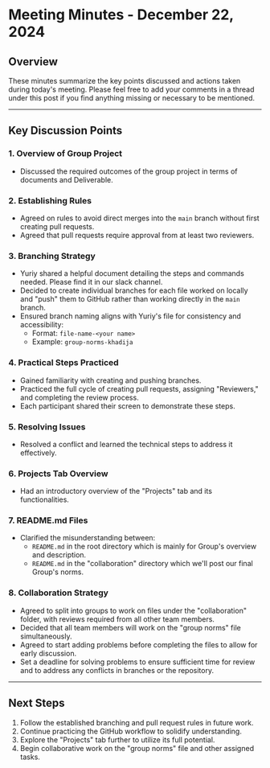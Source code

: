 # Meeting Minutes - December 22, 2024

## Overview

These minutes summarize the key points discussed and
actions taken during today's meeting.
Please feel free to add your comments in a thread under this post
if you find anything missing or necessary to be mentioned.

---

## Key Discussion Points

### **1. Overview of Group Project**

- Discussed the required outcomes of the group project in terms of
documents and Deliverable.

### **2. Establishing Rules**

- Agreed on rules to avoid direct merges into the `main` branch without first
creating pull requests.
- Agreed that pull requests require approval from at least two reviewers.

### **3. Branching Strategy**

- Yuriy shared a helpful document detailing the steps and commands needed.
Please find it in our slack channel.
- Decided to create individual branches for each file worked on locally
and "push" them to GitHub rather than working directly in the `main` branch.
- Ensured branch naming aligns with Yuriy's file for consistency and accessibility:
  - Format: `file-name-<your name>`
  - Example: `group-norms-khadija`

### **4. Practical Steps Practiced**

- Gained familiarity with creating and pushing branches.
- Practiced the full cycle of creating pull requests,
assigning "Reviewers," and completing the review process.
- Each participant shared their screen to demonstrate these steps.

### **5. Resolving Issues**

- Resolved a conflict and learned the technical steps to address it effectively.

### **6. Projects Tab Overview**

- Had an introductory overview of the "Projects" tab and its functionalities.

### **7. README.md Files**

- Clarified the misunderstanding between:
  - `README.md` in the root directory which is mainly for Group's overview and description.
  - `README.md` in the "collaboration" directory
which we'll post our final Group's norms.

### **8. Collaboration Strategy**

- Agreed to split into groups to work on files under the "collaboration" folder,
with reviews required from all other team members.
- Decided that all team members will work on the "group norms" file simultaneously.
- Agreed to start adding problems before completing the files
to allow for early discussion.
- Set a deadline for solving problems to ensure sufficient time for review and
to address any conflicts in branches or the repository.

---

## Next Steps

1. Follow the established branching and pull request rules in future work.
2. Continue practicing the GitHub workflow to solidify understanding.
3. Explore the "Projects" tab further to utilize its full potential.
4. Begin collaborative work on the "group norms" file and other assigned tasks.
